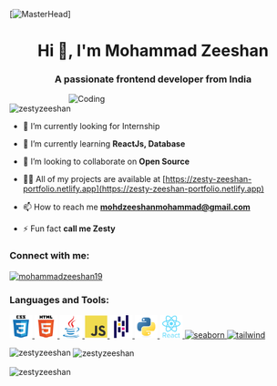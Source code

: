 [![MasterHead](https://imgs.search.brave.com/6QhBjTRd2H-kDzjUFSUrtbr0AFt8yCSnqSPUqAkQiCU/rs:fit:500:0:0/g:ce/aHR0cHM6Ly9pbWcu/ZnJlZXBpay5jb20v/cHJlbWl1bS12ZWN0/b3IvY29kaW5nLWNv/bmNlcHQtaWRlYS1w/cm9ncmFtbWluZy1j/b21wdXRlcl8yNzc5/MDQtMzMyOS5qcGc_/c2l6ZT02MjYmZXh0/PWpwZw)]
<h1 align="center">Hi 👋, I'm Mohammad Zeeshan</h1>
<h3 align="center">A passionate frontend developer from India</h3>
<img align="right" alt ="Coding" width="400 src="[https://gifdb.com/images/thumbnail/animated-programmer-guy-coding-790a0bs8e8thpisg.webp](https://imgs.search.brave.com/nfrrF8YIrDXeV2Mv9ZH8rrUFg4x4DY86KOSO55GoHPg/rs:fit:860:0:0/g:ce/aHR0cHM6Ly90NC5m/dGNkbi5uZXQvanBn/LzAxLzg4LzkxLzA1/LzM2MF9GXzE4ODkx/MDUxMF9YWFFQMnZn/V1JPRVpvMFk4N21v/UFUzQzdCZjFYd1JS/Sy5qcGc)">

<p align="left"> <img src="https://komarev.com/ghpvc/?username=zestyzeeshan&label=Profile%20views&color=0e75b6&style=flat" alt="zestyzeeshan" /> </p>

- 🔭 I’m currently looking for Internship 

- 🌱 I’m currently learning **ReactJs, Database**

- 👯 I’m looking to collaborate on **Open Source**

- 👨‍💻 All of my projects are available at [https://zesty-zeeshan-portfolio.netlify.app](https://zesty-zeeshan-portfolio.netlify.app)

- 📫 How to reach me **mohdzeeshanmohammad@gmail.com**

- ⚡ Fun fact **call me Zesty**

<h3 align="left">Connect with me:</h3>
<p align="left">
<a href="https://linkedin.com/in/mohammadzeeshan19" target="blank"><img align="center" src="https://raw.githubusercontent.com/rahuldkjain/github-profile-readme-generator/master/src/images/icons/Social/linked-in-alt.svg" alt="mohammadzeeshan19" height="30" width="40" /></a>
</p>

<h3 align="left">Languages and Tools:</h3>
<p align="left"> <a href="https://www.w3schools.com/css/" target="_blank" rel="noreferrer"> <img src="https://raw.githubusercontent.com/devicons/devicon/master/icons/css3/css3-original-wordmark.svg" alt="css3" width="40" height="40"/> </a> <a href="https://www.w3.org/html/" target="_blank" rel="noreferrer"> <img src="https://raw.githubusercontent.com/devicons/devicon/master/icons/html5/html5-original-wordmark.svg" alt="html5" width="40" height="40"/> </a> <a href="https://www.java.com" target="_blank" rel="noreferrer"> <img src="https://raw.githubusercontent.com/devicons/devicon/master/icons/java/java-original.svg" alt="java" width="40" height="40"/> </a> <a href="https://developer.mozilla.org/en-US/docs/Web/JavaScript" target="_blank" rel="noreferrer"> <img src="https://raw.githubusercontent.com/devicons/devicon/master/icons/javascript/javascript-original.svg" alt="javascript" width="40" height="40"/> </a> <a href="https://pandas.pydata.org/" target="_blank" rel="noreferrer"> <img src="https://raw.githubusercontent.com/devicons/devicon/2ae2a900d2f041da66e950e4d48052658d850630/icons/pandas/pandas-original.svg" alt="pandas" width="40" height="40"/> </a> <a href="https://www.python.org" target="_blank" rel="noreferrer"> <img src="https://raw.githubusercontent.com/devicons/devicon/master/icons/python/python-original.svg" alt="python" width="40" height="40"/> </a> <a href="https://reactjs.org/" target="_blank" rel="noreferrer"> <img src="https://raw.githubusercontent.com/devicons/devicon/master/icons/react/react-original-wordmark.svg" alt="react" width="40" height="40"/> </a> <a href="https://seaborn.pydata.org/" target="_blank" rel="noreferrer"> <img src="https://seaborn.pydata.org/_images/logo-mark-lightbg.svg" alt="seaborn" width="40" height="40"/> </a> <a href="https://tailwindcss.com/" target="_blank" rel="noreferrer"> <img src="https://www.vectorlogo.zone/logos/tailwindcss/tailwindcss-icon.svg" alt="tailwind" width="40" height="40"/> </a> </p>

<p><img align="left" src="https://github-readme-stats.vercel.app/api/top-langs?username=zestyzeeshan&show_icons=true&locale=en&layout=compact" alt="zestyzeeshan" /></p>

<p>&nbsp;<img align="center" src="https://github-readme-stats.vercel.app/api?username=zestyzeeshan&show_icons=true&locale=en" alt="zestyzeeshan" /></p>

<p><img align="center" src="https://github-readme-streak-stats.herokuapp.com/?user=zestyzeeshan&" alt="zestyzeeshan" /></p>
